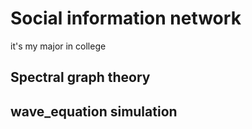 # Social information network
it's my major in college


Spectral graph theory
-

wave_equation simulation
-